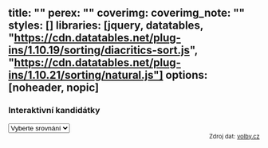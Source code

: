 title: ""
perex: ""
coverimg:
coverimg_note: ""
styles: []
libraries: [jquery, datatables, "https://cdn.datatables.net/plug-ins/1.10.19/sorting/diacritics-sort.js", "https://cdn.datatables.net/plug-ins/1.10.21/sorting/natural.js"]
options: [noheader, nopic]
---

<wide><div id="kandidatky">

<h3 id="pohled">Interaktivní kandidátky</h3>

<select id="pohledSelect" required>
  <option value="" disabled selected hidden>Vyberte srovnání</option>
  <option value="kraj">Kraj</option>
  <option value="strana">Strana</option>
  <option value="kraje">Kraje navzájem</option>
  <option value="strany">Strany navzájem</option>
</select>

<div id="secondLevel"></div>

<div id="detail"></div>

<div style="text-align: right;"><small>Zdroj dat: <a href="https://volby.cz/opendata/kz2020/kz2020_opendata.htm">volby.cz</a></small></div>

</div></wide>


